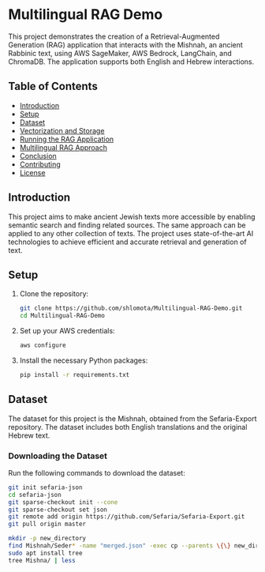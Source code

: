 # Multilingual RAG Demo

This project demonstrates the creation of a Retrieval-Augmented Generation (RAG) application that interacts with the Mishnah, an ancient Rabbinic text, using AWS SageMaker, AWS Bedrock, LangChain, and ChromaDB. The application supports both English and Hebrew interactions.

## Table of Contents

- [Introduction](#introduction)
- [Setup](#setup)
- [Dataset](#dataset)
- [Vectorization and Storage](#vectorization-and-storage)
- [Running the RAG Application](#running-the-rag-application)
- [Multilingual RAG Approach](#multilingual-rag-approach)
- [Conclusion](#conclusion)
- [Contributing](#contributing)
- [License](#license)

## Introduction

This project aims to make ancient Jewish texts more accessible by enabling semantic search and finding related sources. The same approach can be applied to any other collection of texts. The project uses state-of-the-art AI technologies to achieve efficient and accurate retrieval and generation of text.

## Setup

1. Clone the repository:
    ```bash
    git clone https://github.com/shlomota/Multilingual-RAG-Demo.git
    cd Multilingual-RAG-Demo
    ```

2. Set up your AWS credentials:
    ```bash
    aws configure
    ```

3. Install the necessary Python packages:
    ```bash
    pip install -r requirements.txt
    ```

## Dataset

The dataset for this project is the Mishnah, obtained from the Sefaria-Export repository. The dataset includes both English translations and the original Hebrew text.

### Downloading the Dataset

Run the following commands to download the dataset:
```bash
git init sefaria-json
cd sefaria-json
git sparse-checkout init --cone
git sparse-checkout set json
git remote add origin https://github.com/Sefaria/Sefaria-Export.git
git pull origin master

mkdir -p new_directory
find Mishnah/Seder* -name "merged.json" -exec cp --parents \{\} new_directory/ \;
sudo apt install tree
tree Mishna/ | less
